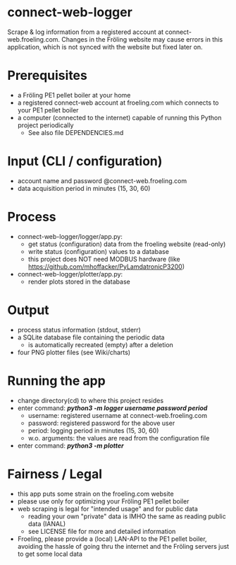 # connect-web-logger
Scrape & log information from a registered account at connect-web.froeling.com.
Changes in the Fröling website may cause errors in this application, which is not synced with the website but fixed later on. 

# Prerequisites
- a Fröling PE1 pellet boiler at your home 
- a registered connect-web account at froeling.com which connects to your PE1 pellet boiler
- a computer (connected to the internet) capable of running this Python project periodically
  - See also file DEPENDENCIES.md

# Input (CLI / configuration)
- account name and password @connect-web.froeling.com
- data acquisition period in minutes (15, 30, 60)

# Process
- connect-web-logger/logger/app.py:
  - get status (configuration) data from the froeling website (read-only)
  - write status (configuration) values to a database
  - this project does NOT need MODBUS hardware (like https://github.com/mhoffacker/PyLamdatronicP3200)
- connect-web-logger/plotter/app.py:
  - render plots stored in the database 

# Output
- process status information (stdout, stderr)
- a SQLite database file containing the periodic data
  - is automatically recreated (empty) after a deletion
- four PNG plotter files (see Wiki/charts)

# Running the app
- change directory(cd) to where this project resides
- enter command: ***python3 -m logger username password period***
  - username: registered username at connect-web.froeling.com
  - password: registered password for the above user
  - period:   logging period in minutes (15, 30, 60)
  - w.o. arguments: the values are read from the configuration file
- enter command: ***python3 -m plotter***

# Fairness / Legal
- this app puts some strain on the froeling.com website
- please use only for optimizing your Fröling PE1 pellet boiler
- web scraping is legal for "intended usage" and for public data
  - reading your own "private" data is IMHO the same as reading public data (IANAL) 
  - see LICENSE file for more and detailed information
- Froeling, please provide a (local) LAN-API to the PE1 pellet boiler, avoiding the hassle of going thru the internet and the Fröling servers just to get some local data
  
  